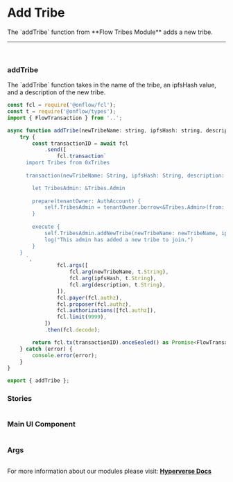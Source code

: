 # Add Tribe

<p> The `addTribe` function from **Flow Tribes Module** adds a new tribe. </p>

---

<br>

### addTribe

<p> The `addTribe` function takes in the name of the tribe, an ipfsHash value, and a description of the new tribe. </p>

```jsx
const fcl = require('@onflow/fcl');
const t = require('@onflow/types');
import { FlowTransaction } from '..';

async function addTribe(newTribeName: string, ipfsHash: string, description: string) {
	try {
		const transactionID = await fcl
			.send([
				fcl.transaction`
      import Tribes from 0xTribes
      
      transaction(newTribeName: String, ipfsHash: String, description: String) {

        let TribesAdmin: &Tribes.Admin
    
        prepare(tenantOwner: AuthAccount) {
            self.TribesAdmin = tenantOwner.borrow<&Tribes.Admin>(from: Tribes.AdminStoragePath)!
        }
    
        execute {
            self.TribesAdmin.addNewTribe(newTribeName: newTribeName, ipfsHash: ipfsHash, description: description)
            log("This admin has added a new tribe to join.")
        }
    }
      `,
				fcl.args([
					fcl.arg(newTribeName, t.String),
					fcl.arg(ipfsHash, t.String),
					fcl.arg(description, t.String),
				]),
				fcl.payer(fcl.authz),
				fcl.proposer(fcl.authz),
				fcl.authorizations([fcl.authz]),
				fcl.limit(9999),
			])
			.then(fcl.decode);

		return fcl.tx(transactionID).onceSealed() as Promise<FlowTransaction>;
	} catch (error) {
		console.error(error);
	}
}

export { addTribe };
```

### Stories

```jsx

```

### Main UI Component

```jsx

```

### Args

```jsx

```

For more information about our modules please visit: [**Hyperverse Docs**](https://docs.hyperverse.dev)
